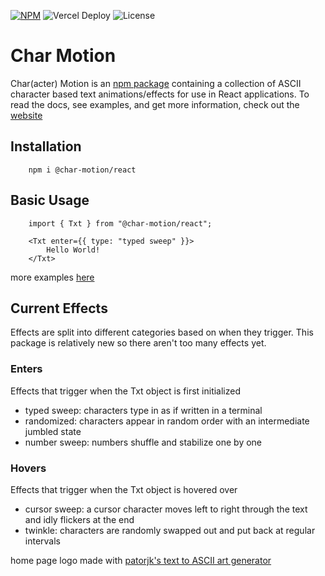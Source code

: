 [![NPM](https://nodei.co/npm/@char-motion/react.svg?style=flat&data=n,v)](https://nodei.co/npm/@char-motion/react/) ![Vercel Deploy](https://deploy-badge.vercel.app/vercel/char-motion) ![License](https://img.shields.io/badge/license-MIT-blue)

# Char Motion

Char(acter) Motion is an [npm package](https://www.npmjs.com/package/@char-mo/react) containing a collection of ASCII character based text animations/effects for use in React applications. To read the docs, see examples, and get more information, check out the [website](https://char-motion.vercel.app/)

## Installation

        npm i @char-motion/react

## Basic Usage

        import { Txt } from "@char-motion/react";

        <Txt enter={{ type: "typed sweep" }}>
            Hello World!
        </Txt>

more examples [here](https://char-motion.vercel.app/)

## Current Effects

Effects are split into different categories based on when they trigger. This package is relatively new so there aren't too many effects yet.

### Enters

Effects that trigger when the Txt object is first initialized

- typed sweep: characters type in as if written in a terminal
- randomized: characters appear in random order with an intermediate jumbled state
- number sweep: numbers shuffle and stabilize one by one

### Hovers

Effects that trigger when the Txt object is hovered over

- cursor sweep: a cursor character moves left to right through the text and idly flickers at the end
- twinkle: characters are randomly swapped out and put back at regular intervals

home page logo made with [patorjk's text to ASCII art generator](https://patorjk.com/software/taag/)
